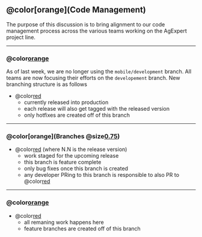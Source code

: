 ## @color[orange](Code Management)

The purpose of this discussion is to bring alignment to our code management process across the various teams working on the AgExpert project line.

---

### @color[orange](Branches)

As of last week, we are no longer using the `mobile/development` branch. All teams are now focusing their efforts on the `developement` branch. New branching structure is as follows

 - @color[red](master)
    - currently released into production
    - each release will also get tagged with the released version
    - only hotfixes are created off of this branch

---

### @color[orange](Branches @size[0.75](cont..))

 - @color[red](release/[N.N]) (where N.N is the release version)
    - work staged for the upcoming release
    - this branch is feature complete
    - only bug fixes once this branch is created
    - any developer PRing to this branch is responsible to also PR to @color[red](development)

---

### @color[orange](Branches)

 - @color[red](development)
    - all remaning work happens here
    - feature branches are created off of this branch